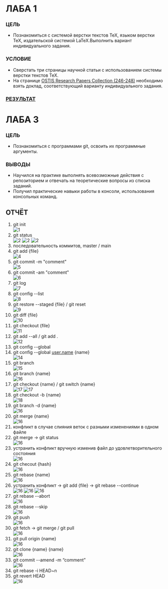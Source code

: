 # ЛАБА 1

### ЦЕЛЬ

- Познакомиться с системой верстки текстов TeX, языком верстки TeX, издательской системой LaTeX.Выполнить вариант индивидуального задания.

### УСЛОВИЕ

- Сверстать три страницы научной статьи с использованием системы верстки текстов TeX.
- На странице [OSTIS Research Papers Collection (246-248)](https://proc.ostis.net/proc/Proceedings%20OSTIS-2024.pdf) необходимо взять доклад, соответствующий варианту индивидуального задания.

### [РЕЗУЛЬТАТ](zxc.pdf)

# ЛАБА 3
### ЦЕЛЬ

- Познакомиться с программами git, освоить их программные аргументы.

### ВЫВОДЫ

- Научился на практике выполнять всевозможные действия с репозиторием и отвечать на теоретические вопросы из списка заданий.
- Получил практические навыки работы в консоли, использования консольных команд.

## ОТЧЁТ
1. git init <br>![1](img/1.png)
2. git status <br>![2](img/2.png)  ![2](img/2_2.png)  ![2](img/2_3.png)
3. последовательность коммитов, master   /   main <br>
4. git add {file} <br>![4](img/3.png)
5. git commit -m "comment" <br>![5](img/4.png)
6. git commit -am "comment" <br>![6](img/5.png)
7. git log <br>![7](img/6.png)
8. git config --list <br>![8](img/7.png)
9. git restore --staged {file}   /   git reset <br>![9](img/8.png)
10. git diff {file} <br>![10](img/9.png)
11. git checkout {file} <br>![11](img/10.png)
12. git add --all   /   git add . <br>![12](img/11.png)
13. git config --global <br>
14. git config --global [user.name](http://user.name) {name} <br>![14](img/12.png)
15. git branch <br>![15](img/13.png)
16. git branch {name} <br>![16](img/16-1.png)
17. git checkout {name} / git switch {name} <br>![17](img/15.png)  ![17](img/image.png)
18. git checkout -b {name} <br>![18](img/18-1.png)
19. git branch -d {name} <br>![16](img/17.png)
20. git merge {name} <br>![16](img/20-1.png)
21. конфликт в случае слияния веток с разными изменениями в одном файле <br>
22. git merge → git status <br>![16](img/22-1.png)
23. устранить конфликт вручную изменив файл до удовлетворительного состояния <br>![16](img/22-1.png)
24. git checout {hash} <br>![16](img/24.png)
25. git rebase {name} <br>![16](img/25.png)
26. устранить конфликт → git add {file} → git rebase --continue <br>![16](img/26_1.png)  ![16](img/26_2.png)  ![16](img/26_3.png)
27. git rebase --abort <br>![16](img/27.png)
28. git rebase --skip <br>![16](img/28.png)
29. git push <br>![16](img/29-1.png)
30. git fetch → git merge  /  git pull <br>![16](img/30.png)
31. git pull origin {name} <br>![16](img/31.png)
32. git clone {name} {name} <br>![16](img/32.png)
33. git commit --amend -m “comment” <br>![16](img/33.png)
34. git rebase -i HEAD~n <br>
35. git revert HEAD <br>![16](img/35-1.png)